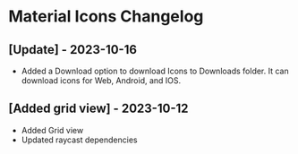 



# Material Icons Changelog

 ## [Update] - 2023-10-16

- Added a Download option to download Icons to Downloads folder. It can download icons for Web, Android, and IOS.

 ## [Added grid view] - 2023-10-12

- Added Grid view
- Updated raycast dependencies


